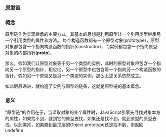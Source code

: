 ### 原型链
### 概念
原型链作为实现继承的主要方式。其基本的思想是利用原型让一个引用类型继承另一个引用类型的属性和方法。  每个构造函数都有一个原型对象(prototype)，原型对象都包含一个指向构造函数的指针(constructor)，而实例都包含一个指向原型对象的内部指针(__proto__)。

那么，假如我们让原型对象等于另一个类型的实例，此时的原型对象将包含一个指向另一个原型的指针，相应地，另一个原型中也包含着一个指向另一个构造函数的指针。假如另一个原型又是另一个类型的实例，那么上述关系依然成立。

如此层层递进，就构造了实例与原型的链条，这就是原型链的基本概念。

### 意义
“原型链”的作用在于，当读取对象的某个属性时，JavaScript引擎先寻找对象本身的属性，如果找不到，就到它的原型去找，如果还是找不到，就到原型的原型去找。以此类推，如果直到最顶层的Object.prototype还是找不到，则返回undefine  